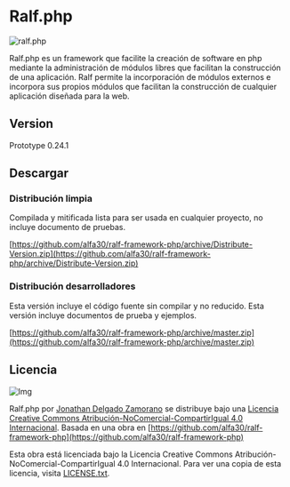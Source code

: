 Ralf.php
========
![ralf.php](https://raw.githubusercontent.com/alfa30/ralf.php/master/img/128.png)

Ralf.php es un framework que facilite la creación de software en php mediante la administración de módulos libres que facilitan la construcción de una aplicación. Ralf permite la incorporación de módulos externos e incorpora sus propios módulos que facilitan la construcción de cualquier aplicación diseñada para la web.

Version
-------
Prototype 0.24.1

Descargar
---------
### Distribución limpia
Compilada y mitificada lista para ser usada en cualquier proyecto, no incluye documento de pruebas.

[https://github.com/alfa30/ralf-framework-php/archive/Distribute-Version.zip](https://github.com/alfa30/ralf-framework-php/archive/Distribute-Version.zip)

### Distribución desarrolladores
Esta versión incluye el código fuente sin compilar y no reducido. Esta versión incluye documentos de prueba y ejemplos. 

[https://github.com/alfa30/ralf-framework-php/archive/master.zip](https://github.com/alfa30/ralf-framework-php/archive/master.zip)

Licencia
--------

![Img](http://i.creativecommons.org/l/by-nc-sa/4.0/88x31.png)

Ralf.php por [Jonathan Delgado Zamorano](http://jonad.in/) se distribuye bajo una [Licencia Creative Commons Atribución-NoComercial-CompartirIgual 4.0 Internacional](http://creativecommons.org/licenses/by-nc-sa/4.0/). Basada en una obra en [https://github.com/alfa30/ralf-framework-php](https://github.com/alfa30/ralf-framework-php)

Esta obra está licenciada bajo la Licencia Creative Commons Atribución-NoComercial-CompartirIgual 4.0 Internacional. Para ver una copia de esta licencia, visita [LICENSE.txt](https://raw.github.com/alfa30/ralf-framework-php/master/LICENSE.txt).

